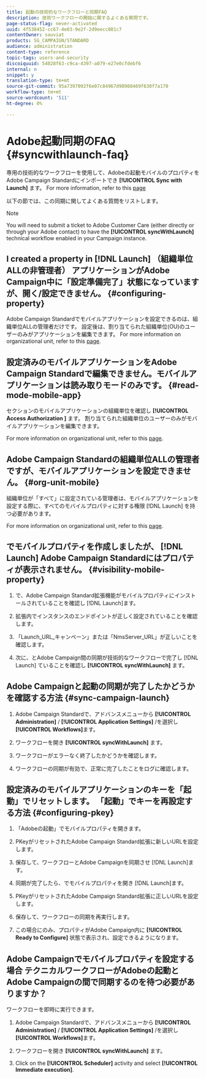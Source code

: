 ```yaml
---
title: 起動の技術的なワークフローと同期FAQ
description: 技術ワークフローの開始に関するよくある質問です。
page-status-flag: never-activated
uuid: 4f538452-cc67-4e03-9e2f-2d9eecc081c7
contentOwner: sauviat
products: SG_CAMPAIGN/STANDARD
audience: administration
content-type: reference
topic-tags: users-and-security
discoiquuid: 54028f63-c9ca-4397-a079-e27e0cfdebf6
internal: n
snippet: y
translation-type: tm+mt
source-git-commit: 95a7397092f6e07c84967d90908469f630f7a170
workflow-type: tm+mt
source-wordcount: '511'
ht-degree: 0%

---
```



# Adobe起動同期のFAQ {#syncwithlaunch-faq}

専用の技術的なワークフローを使用して、Adobeの起動モバイルのプロパティをAdobe Campaign Standardにインポートでき **[!UICONTROL Sync with Launch]** ます。 For more information, refer to this [page](../../administration/using/technical-workflows.md)

以下の節では、この同期に関してよくある質問をリストします。

>[!NOTE]
>
>You will need to submit a ticket to Adobe Customer Care (either directly or through your Adobe contact) to have the **[!UICONTROL syncWithLaunch]** technical workflow enabled in your Campaign instance.

## I created a property in [!DNL Launch] （組織単位ALLの非管理者） アプリケーションがAdobe Campaign中に「設定準備完了」状態になっていますが、開く/設定できません。 {#configuring-property}

Adobe Campaign Standardでモバイルアプリケーションを設定できるのは、組織単位ALLの管理者だけです。 設定後は、割り当てられた組織単位(OU)のユーザーのみがアプリケーションを編集できます。 For more information on organizational unit, refer to this [page](../../administration/using/organizational-units.md).

## 設定済みのモバイルアプリケーションをAdobe Campaign Standardで編集できません。モバイルアプリケーションは読み取りモードのみです。 {#read-mode-mobile-app}

セクションのモバイルアプリケーションの組織単位を確認し **[!UICONTROL Access Authorization ]** ます。 割り当てられた組織単位のユーザーのみがモバイルアプリケーションを編集できます。

For more information on organizational unit, refer to this [page](../../administration/using/organizational-units.md).

## Adobe Campaign Standardの組織単位ALLの管理者ですが、モバイルアプリケーションを設定できません。 {#org-unit-mobile}

組織単位が「すべて」に設定されている管理者は、モバイルアプリケーションを設定する際に、すべてのモバイルプロパティに対する権限 [!DNL Launch] を持つ必要があります。

For more information on organizational unit, refer to this [page](../../administration/using/organizational-units.md).

## でモバイルプロパティを作成しましたが、 [!DNL Launch] Adobe Campaign Standardにはプロパティが表示されません。 {#visibility-mobile-property}

1. で、Adobe Campaign Standard拡張機能がモバイルプロパティにインストールされていることを確認し [!DNL Launch]ます。

1. 拡張内でインスタンスのエンドポイントが正しく設定されていることを確認します。

1. 「Launch_URL_キャンペーン」または「NmsServer_URL」が正しいことを確認します。

1. 次に、とAdobe Campaign間の同期が技術的なワークフローで完了し [!DNL Launch] ていることを確認し **[!UICONTROL syncWithLaunch]** ます。

## Adobe Campaignと起動の同期が完了したかどうかを確認する方法 {#sync-campaign-launch}

1. Adobe Campaign Standardで、アドバンスメニューから **[!UICONTROL Administration]** / **[!UICONTROL Application Settings]** /を選択し **[!UICONTROL Workflows]**&#x200B;ます。

1. ワークフローを開き **[!UICONTROL syncWithLaunch]** ます。

1. ワークフローがエラーなく終了したかどうかを確認します。

1. ワークフローの同期が有効で、正常に完了したことをログに確認します。

## 設定済みのモバイルアプリケーションのキーを「起動」でリセットします。 「起動」でキーを再設定する方法 {#configuring-pkey}

1. 「Adobeの起動」でモバイルプロパティを開きます。

1. PKeyがリセットされたAdobe Campaign Standard拡張に新しいURLを設定します。

1. 保存して、ワークフローとAdobe Campaignを同期させ [!DNL Launch]ます。

1. 同期が完了したら、でモバイルプロパティを開き [!DNL Launch]ます。

1. PKeyがリセットされたAdobe Campaign Standard拡張に正しいURLを設定します。

1. 保存して、ワークフローの同期を再実行します。

1. この場合にのみ、プロパティがAdobe Campaign内に **[!UICONTROL Ready to Configure]** 状態で表示され、設定できるようになります。

## Adobe Campaignでモバイルプロパティを設定する場合 テクニカルワークフローがAdobeの起動とAdobe Campaignの間で同期するのを待つ必要がありますか？

ワークフローを即時に実行できます。

1. Adobe Campaign Standardで、アドバンスメニューから **[!UICONTROL Administration]** / **[!UICONTROL Application Settings]** /を選択し **[!UICONTROL Workflows]**&#x200B;ます。

1. ワークフローを開き **[!UICONTROL syncWithLaunch]** ます。

1. Click on the **[!UICONTROL Scheduler]** activity and select **[!UICONTROL Immediate execution]**.
